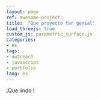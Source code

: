```yaml
---
layout: page
ref: awesome-project
title:  "Que proyecto tan genial"
load_threejs: true
custom_js: parametric_surface.js
categories:
- es
tags:
- outreach
- javascript
- portfolio
lang: es
---
```


¡Que lindo !
